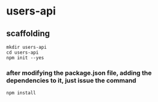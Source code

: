 # users-api

## scaffolding

```shell
mkdir users-api
cd users-api
npm init --yes
```

### after modifying the package.json file, adding the dependencies to it, just issue the command

```shell
npm install
```
